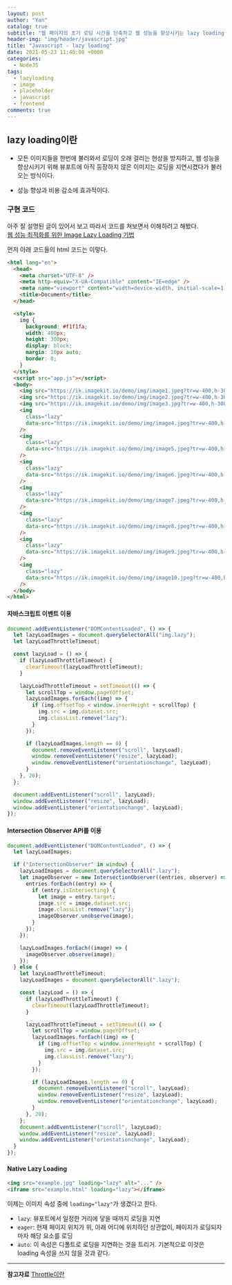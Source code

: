 ```yaml
---
layout: post
author: "Yan"
catalog: true
subtitle: "웹 페이지의 초기 로딩 시간을 단축하고 웹 성능을 향상시키는 lazy loading"
header-img: "img/header/javascript.jpg"
title: "Javascript - lazy loading"
date: 2021-05-23 11:40:08 +0000
categories:
  - NodeJS
tags:
  - lazyloading
  - image
  - placeholder
  - javascript
  - frontend
comments: true
---
```


## lazy loading이란

- 모든 이미지들을 한번에 불러와서 로딩이 오래 걸리는 현상을 방지하고, 웹 성능을 향상시키기 위해 뷰포트에 아직 등장하지 않은 이미지는 로딩을 지연시켰다가 불러오는 방식이다.

- 성능 향상과 비용 감소에 효과적이다.

### 구현 코드

아주 잘 설명된 글이 있어서 보고 따라서 코드를 쳐보면서 이해하려고 해봤다.  
[웹 성능 최적화를 위한 Image Lazy Loading 기법](https://helloinyong.tistory.com/297)

먼저 아래 코드들의 html 코드는 이렇다.

```html
<html lang="en">
  <head>
    <meta charset="UTF-8" />
    <meta http-equiv="X-UA-Compatible" content="IE=edge" />
    <meta name="viewport" content="width=device-width, initial-scale=1.0" />
    <title>Document</title>
  </head>

  <style>
    img {
      background: #f1f1fa;
      width: 400px;
      height: 300px;
      display: block;
      margin: 10px auto;
      border: 0;
    }
  </style>
  <script src="app.js"></script>
  <body>
    <img src="https://ik.imagekit.io/demo/img/image1.jpeg?tr=w-400,h-300" />
    <img src="https://ik.imagekit.io/demo/img/image2.jpeg?tr=w-400,h-300" />
    <img src="https://ik.imagekit.io/demo/img/image3.jpg?tr=w-400,h-300" />
    <img
      class="lazy"
      data-src="https://ik.imagekit.io/demo/img/image4.jpeg?tr=w-400,h-300"
    />
    <img
      class="lazy"
      data-src="https://ik.imagekit.io/demo/img/image5.jpeg?tr=w-400,h-300"
    />
    <img
      class="lazy"
      data-src="https://ik.imagekit.io/demo/img/image6.jpeg?tr=w-400,h-300"
    />
    <img
      class="lazy"
      data-src="https://ik.imagekit.io/demo/img/image7.jpeg?tr=w-400,h-300"
    />
    <img
      class="lazy"
      data-src="https://ik.imagekit.io/demo/img/image8.jpeg?tr=w-400,h-300"
    />
    <img
      class="lazy"
      data-src="https://ik.imagekit.io/demo/img/image9.jpeg?tr=w-400,h-300"
    />
    <img
      class="lazy"
      data-src="https://ik.imagekit.io/demo/img/image10.jpeg?tr=w-400,h-300"
    />
  </body>
</html>
```

#### 자바스크립트 이벤트 이용

```javascript
document.addEventListener("DOMContentLoaded", () => {
  let lazyLoadImages = document.querySelectorAll("img.lazy");
  let lazyLoadThrottleTimeout;

  const lazyLoad = () => {
    if (lazyLoadThrottleTimeout) {
      clearTimeout(lazyLoadThrottleTimeout);
    }

    lazyLoadThrottleTimeout = setTimeout(() => {
      let scrollTop = window.pageYOffset;
      lazyLoadImages.forEach((img) => {
        if (img.offsetTop < window.innerHeight + scrollTop) {
          img.src = img.dataset.src;
          img.classList.remove("lazy");
        }
      });

      if (lazyLoadImages.length == 0) {
        document.removeEventListener("scroll", lazyLoad);
        window.removeEventListener("resize", lazyLoad);
        window.removeEventListener("orientationchange", lazyLoad);
      }
    }, 20);
  };

  document.addEventListener("scroll", lazyLoad);
  window.addEventListener("resize", lazyLoad);
  window.addEventListener("orientationchange", lazyLoad);
});
```

#### Intersection Observer API를 이용

```javascript
document.addEventListener("DOMContentLoaded", () => {
  let lazyLoadImages;

  if ("IntersectionObserver" in window) {
    lazyLoadImages = document.querySelectorAll(".lazy");
    let imageObserver = new IntersectionObserver((entries, observer) => {
      entries.forEach((entry) => {
        if (entry.isIntersecting) {
          let image = entry.target;
          image.src = image.dataset.src;
          image.classList.remove("lazy");
          imageObserver.unobserve(image);
        }
      });
    });

    lazyLoadImages.forEach((image) => {
      imageObserver.observe(image);
    });
  } else {
    let lazyLoadThrottleTimeout;
    lazyLoadImages = document.querySelectorAll(".lazy");

    const lazyLoad = () => {
      if (lazyLoadThrottleTimeout) {
        clearTimeout(lazyLoadThrottleTimeout);
      }

      lazyLoadThrottleTimeout = setTimeout(() => {
        let scrollTop = window.pageYOffset;
        lazyLoadImages.forEach((img) => {
          if (img.offsetTop < window.innerHeight + scrollTop) {
            img.src = img.dataset.src;
            img.classList.remove("lazy");
          }
        });

        if (lazyLoadImages.length == 0) {
          document.removeEventListener("scroll", lazyLoad);
          window.removeEventListener("resize", lazyLoad);
          window.removeEventListener("orientationchange", lazyLoad);
        }
      }, 20);
    };
    document.addEventListener("scroll", lazyLoad);
    window.addEventListener("resize", lazyLoad);
    window.addEventListener("orientationchange", lazyLoad);
  }
});
```

#### Native Lazy Loading

```html
<img src="example.jpg" loading="lazy" alt="..." />
<iframe src="example.html" loading="lazy"></iframe>
```

이제는 이미지 속성 중에 `loading="lazy"`가 생겼다고 한다.

- `lazy`: 뷰포트에서 일정한 거리에 닿을 때까지 로딩을 지연
- `eager`: 현재 페이지 위치가 위, 아래 어디에 위치하던 상관없이, 페이지가 로딩되자마자 해당 요소를 로딩
- `auto`: 이 속성은 디폴트로 로딩을 지연하는 것을 트리거. 기본적으로 이것은 loading 속성을 쓰지 않을 것과 같다.

---
**참고자료**
[Throttle이란](https://webclub.tistory.com/607)